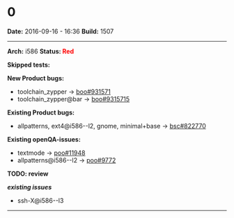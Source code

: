 # 0


**Date:** 2016-09-16 - 16:36
**Build:** 1507

---

**Arch:** i586
**Status: <span style="color: red;">Red</span>**

**Skipped tests:**



**New Product bugs:**

* toolchain_zypper -> [boo#931571](https://bugzilla.opensuse.org/show_bug.cgi?id=931571)
* toolchain_zypper@bar -> [boo#9315715](https://bugzilla.opensuse.org/show_bug.cgi?id=9315715)


**Existing Product bugs:**

* allpatterns, ext4@i586--l2, gnome, minimal+base -> [bsc#822770](https://bugzilla.opensuse.org/show_bug.cgi?id=822770)


**Existing openQA-issues:**

* textmode -> [poo#11948](https://progress.opensuse.org/issues/11948)
* allpatterns@i586--l2 -> [poo#9772](https://progress.opensuse.org/issues/9772)


**TODO: review**

***existing issues***

* ssh-X@i586--l3



---
